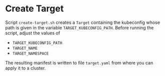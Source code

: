 # Create Target

Script `create-target.sh` creates a `Target` containing the kubeconfig whose path is given in the
variable `TARGET_KUBECONFIG_PATH`. Before running the script, adjust the values of

- `TARGET_KUBECONFIG_PATH`
- `TARGET_NAME`
- `TARGET_NAMESPACE`

The resulting manifest is written to file `target.yaml` from where you can apply it to a cluster.
